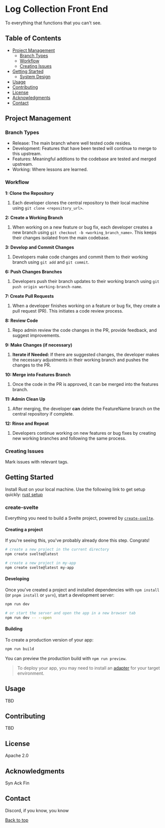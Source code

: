 # Log Collection Front End

To everything that functions that you can't see.

## Table of Contents

- [Project Management](#project-management)
    - [Branch Types](#branch-types)
    - [Workflow](#workflow)
    - [Creating Issues](#creating-issues)
- [Getting Started](#getting-started)
    - [System Design](https://github.com/SecurityLogMiner/log-collection-backend/blob/features/log-collection-backend.drawio.png)
- [Usage](#usage)
- [Contributing](#contributing)
- [License](#license)
- [Acknowledgments](#acknowledgments)
- [Contact](#contact)

## Project Management

### Branch Types
- Release: The main branch where well tested code resides.
- Development: Features that have been tested will continue to merge to this upstream. 
- Features: Meaningful addtions to the codebase are tested and merged upstream.
- Working: Where lessons are learned.

### Workflow

**1: Clone the Repository**
1. Each developer clones the central repository to their local machine using `git clone <repository_url>`.

**2: Create a Working Branch**
1. When working on a new feature or bug fix, each developer creates a new branch using `git checkout -b <working_branch_name>`. This keeps their changes isolated from the main codebase.

**3: Develop and Commit Changes**
1. Developers make code changes and commit them to their working branch using `git add` and `git commit`.

**6: Push Changes Branches**
1. Developers push their branch updates to their working branch using `git push origin working-branch-name`.

**7: Create Pull Requests**
1. When a developer finishes working on a feature or bug fix, they create a pull request (PR). This initiates a code review process.

**8: Review Code**
1. Repo admin review the code changes in the PR, provide feedback, and suggest improvements.

**9: Make Changes (if necessary)**
1. **Iterate if Needed:** If there are suggested changes, the developer makes the necessary adjustments in their working branch and pushes the changes to the PR.

**10: Merge into Features Branch**
1. Once the code in the PR is approved, it can be merged into the features branch.

**11: Admin Clean Up**
1. After merging, the developer **can** delete the FeatureName branch on the central repository if complete.

**12: Rinse and Repeat**
1. Developers continue working on new features or bug fixes by creating new working branches and following the same process.

### Creating Issues
Mark issues with relevant tags.

## Getting Started
Install Rust on your local machine. Use the following link to get setup quickly:
[rust setup](https://www.rust-lang.org/tools/install)

### create-svelte

Everything you need to build a Svelte project, powered by [`create-svelte`](https://github.com/sveltejs/kit/tree/master/packages/create-svelte).

#### Creating a project

If you're seeing this, you've probably already done this step. Congrats!

```bash
# create a new project in the current directory
npm create svelte@latest

# create a new project in my-app
npm create svelte@latest my-app
```

#### Developing

Once you've created a project and installed dependencies with `npm install` (or `pnpm install` or `yarn`), start a development server:

```bash
npm run dev

# or start the server and open the app in a new browser tab
npm run dev -- --open
```

#### Building

To create a production version of your app:

```bash
npm run build
```

You can preview the production build with `npm run preview`.

> To deploy your app, you may need to install an [adapter](https://kit.svelte.dev/docs/adapters) for your target environment.



## Usage
TBD

## Contributing
TBD

## License
Apache 2.0

## Acknowledgments
Syn Ack Fin

## Contact
Discord, if you know, you know

[Back to top](#table-of-contents)

